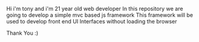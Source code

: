 Hi i'm tony and i'm 21 year old web developer
In this repository we are going to develop a simple mvc based js framework
This framework will be used to develop front end UI Interfaces without loading the browser

Thank You :)
